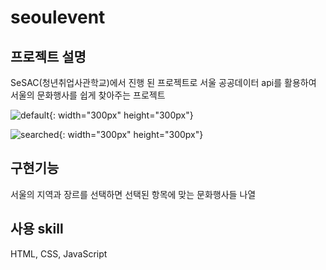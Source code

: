 # seoulevent

## 프로젝트 설명
SeSAC(청년취업사관학교)에서 진행 된 프로젝트로 서울 공공데이터 api를 활용하여 서울의 문화행사를 쉽게 찾아주는 프로젝트

![default](https://user-images.githubusercontent.com/53254103/213065401-f12973ff-b03c-4fb0-812d-56a041190697.png){: width="300px" height="300px"}

![searched](https://user-images.githubusercontent.com/53254103/213065485-4284c4b4-3ab6-4436-98ce-78a0f822da92.png){: width="300px" height="300px"}

## 구현기능
서울의 지역과 장르를 선택하면 선택된 항목에 맞는 문화행사들 나열

## 사용 skill
HTML, CSS, JavaScript


